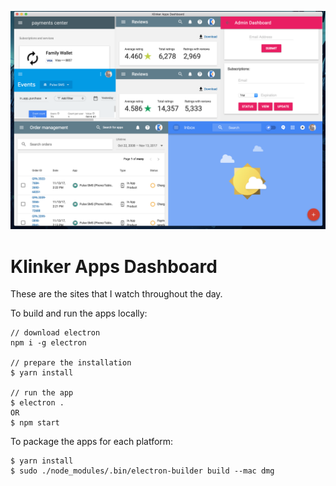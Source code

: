 ![header](/artwork/header.png)

# Klinker Apps Dashboard

These are the sites that I watch throughout the day.

To build and run the apps locally:

```
// download electron
npm i -g electron

// prepare the installation
$ yarn install

// run the app
$ electron .
OR
$ npm start
```

To package the apps for each platform:

```
$ yarn install
$ sudo ./node_modules/.bin/electron-builder build --mac dmg
```
